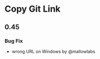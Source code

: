 <!-- Keep a Changelog guide -> https://keepachangelog.com -->

# Copy Git Link

## 0.45
### Bug Fix
- wrong URL on Windows by @mallowlabs
